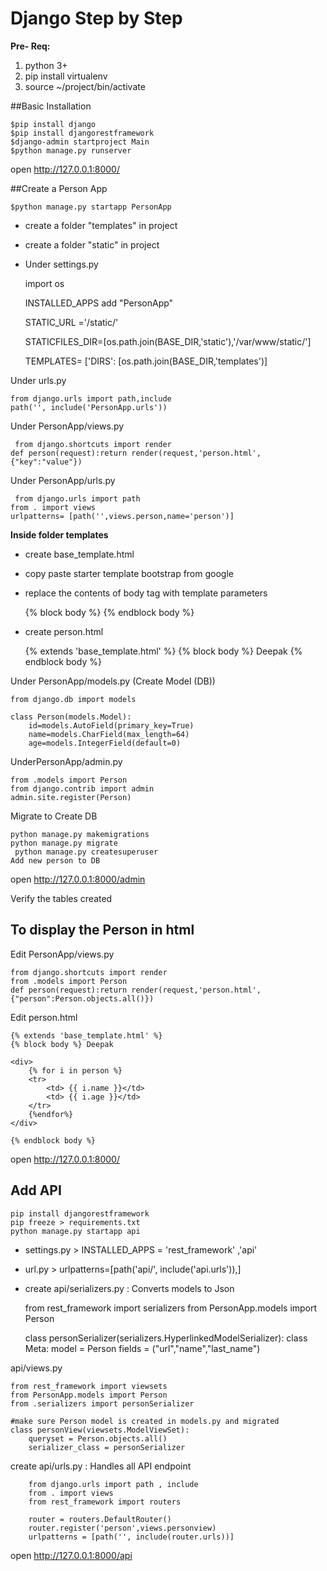 # Django Step by Step

**Pre- Req:**
1. python 3+
2. pip install virtualenv
3. source ~/project/bin/activate

##Basic Installation
    

    $pip install django
    $pip install djangorestframework
    $django-admin startproject Main
    $python manage.py runserver

    
open http://127.0.0.1:8000/

##Create a Person App

    $python manage.py startapp PersonApp
     
- create a folder "templates" in project

- create a folder "static" in project
     
- Under settings.py 
    
    
    import os
    
    INSTALLED_APPS add "PersonApp"
    
    STATIC_URL ='/static/'
    
    STATICFILES_DIR=[os.path.join(BASE_DIR,'static'),'/var/www/static/']
    
    TEMPLATES= ['DIRS': [os.path.join(BASE_DIR,'templates')]
     
Under urls.py
 
    from django.urls import path,include
    path('', include('PersonApp.urls'))

 

Under PersonApp/views.py


     from django.shortcuts import render 
    def person(request):return render(request,'person.html',{"key":"value"})

Under PersonApp/urls.py


     from django.urls import path 
    from . import views
    urlpatterns= [path('',views.person,name='person')]
     
**Inside folder templates**


- create base_template.html 

- copy paste starter template bootstrap from google

- replace the contents of  body tag with template parameters


    {% block body %} {% endblock body %}

- create person.html


    {% extends 'base_template.html' %}
    {% block body %} Deepak {% endblock body %} 
     

Under PersonApp/models.py (Create Model (DB)) 

    from django.db import models

    class Person(models.Model):
        id=models.AutoField(primary_key=True)
        name=models.CharField(max_length=64)
        age=models.IntegerField(default=0)

UnderPersonApp/admin.py 

    from .models import Person
    from django.contrib import admin
    admin.site.register(Person)

Migrate to Create DB
     
    python manage.py makemigrations 
    python manage.py migrate
     python manage.py createsuperuser
    Add new person to DB

open http://127.0.0.1:8000/admin

Verify the tables created



## To display the Person in html 

   Edit PersonApp/views.py

    from django.shortcuts import render
    from .models import Person
    def person(request):return render(request,'person.html',{"person":Person.objects.all()})

   Edit person.html

    {% extends 'base_template.html' %}
    {% block body %} Deepak

    <div>
        {% for i in person %}
        <tr>
            <td> {{ i.name }}</td>
            <td> {{ i.age }}</td>
        </tr>
        {%endfor%}
    </div>

    {% endblock body %}

open http://127.0.0.1:8000/


     
## Add API 

     

    pip install djangorestframework
    pip freeze > requirements.txt
    python manage.py startapp api
    
- settings.py > INSTALLED_APPS = 'rest_framework' ,'api'
   
- url.py > urlpatterns=[path('api/', include('api.urls')),]

- create  api/serializers.py : Converts models to Json 


    from rest_framework import serializers
    from  PersonApp.models import Person

    class personSerializer(serializers.HyperlinkedModelSerializer):
        class Meta:
            model = Person
            fields = ("url","name","last_name")

api/views.py
    
    from rest_framework import viewsets
    from PersonApp.models import Person
    from .serializers import personSerializer

    #make sure Person model is created in models.py and migrated
    class personView(viewsets.ModelViewSet):
        queryset = Person.objects.all()
        serializer_class = personSerializer

create  api/urls.py : Handles all API endpoint

        from django.urls import path , include
        from . import views
        from rest_framework import routers

        router = routers.DefaultRouter() 
        router.register('person',views.personview)
        urlpatterns = [path('', include(router.urls))]

 
open http://127.0.0.1:8000/api


 